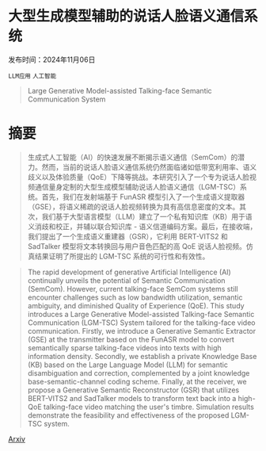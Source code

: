 # 大型生成模型辅助的说话人脸语义通信系统

发布时间：2024年11月06日

`LLM应用` `人工智能`

> Large Generative Model-assisted Talking-face Semantic Communication System

# 摘要

> 生成式人工智能（AI）的快速发展不断揭示语义通信（SemCom）的潜力。然而，当前的说话人脸语义通信系统仍然面临诸如低带宽利用率、语义歧义以及体验质量（QoE）下降等挑战。本研究引入了一个专为说话人脸视频通信量身定制的大型生成模型辅助说话人脸语义通信（LGM-TSC）系统。首先，我们在发射端基于 FunASR 模型引入了一个生成语义提取器（GSE），将语义稀疏的说话人脸视频转换为具有高信息密度的文本。其次，我们基于大型语言模型（LLM）建立了一个私有知识库（KB）用于语义消歧和校正，并辅以联合知识库 - 语义信道编码方案。最后，在接收端，我们提出了一个生成语义重建器（GSR），它利用 BERT-VITS2 和 SadTalker 模型将文本转换回与用户音色匹配的高 QoE 说话人脸视频。仿真结果证明了所提出的 LGM-TSC 系统的可行性和有效性。

> The rapid development of generative Artificial Intelligence (AI) continually unveils the potential of Semantic Communication (SemCom). However, current talking-face SemCom systems still encounter challenges such as low bandwidth utilization, semantic ambiguity, and diminished Quality of Experience (QoE). This study introduces a Large Generative Model-assisted Talking-face Semantic Communication (LGM-TSC) System tailored for the talking-face video communication. Firstly, we introduce a Generative Semantic Extractor (GSE) at the transmitter based on the FunASR model to convert semantically sparse talking-face videos into texts with high information density. Secondly, we establish a private Knowledge Base (KB) based on the Large Language Model (LLM) for semantic disambiguation and correction, complemented by a joint knowledge base-semantic-channel coding scheme. Finally, at the receiver, we propose a Generative Semantic Reconstructor (GSR) that utilizes BERT-VITS2 and SadTalker models to transform text back into a high-QoE talking-face video matching the user's timbre. Simulation results demonstrate the feasibility and effectiveness of the proposed LGM-TSC system.

[Arxiv](https://arxiv.org/abs/2411.03876)